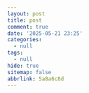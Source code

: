 ```yaml
---
layout: post
title: post
comment: true
date: '2025-05-21 23:25'
categories:
  - null
tags:
  - null
hide: true
sitemap: false
abbrlink: 5a8a6c8d
---
```







